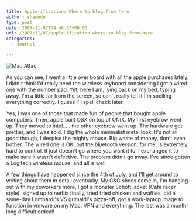 ```yaml
---
title: Apple-ification; Where to blog from here
author: shawndo
type: post
date: 2007-11-07T04:48:53+00:00
url: /2007/11/07/apple-ification-where-to-blog-from-here
categories:
  - Journal

---
```

![Mac Attac](/images/2007/11/20071106_applestuff-sm.jpg)

As you can see, I went a little over board with all the apple purchases lately. I didn't think I'd really need the wireless keyboard considering I got a wired one with the number pad. Yet, here I am, lying back on my bed, typing away. I'm a little far from the screen, so can't really tell if I'm spelling everything correctly. I guess I'll spell check later.

Yes, I was one of those that made fun of people that bought apple computers. Then, apple built OSX on top of UNIX. My first eyebrow went up. They moved to intel..... the other eyebrow went up. The hardware got prettier, and I was sold. I dig the whole minimalist metal look. It's not all good though, I despise the mighty mouse. Big waste of money, don't even bother. The wired one is OK, but the bluetooth version, for me, is extremely hard to control. It just doesn't go where you want it to. I exchanged it to make sure it wasn't defective. The problem didn't go away. I've since gotten a Logitech wireless mouse, and all is well.

A few things have happened since the 4th of July, and I'll get around to writing about them in detail eventually. My G&G shoes came in, I'm hanging out with my coworkers more, I got a monster Schott jacket (Cafe racer style), signed up to netflix finally, tried fried chicken and waffles, did a same-day Lombardi's VS grimaldi's pizza-off, got a work-laptop image to function in vmware,on my Mac, VPN and everything. The last was a month-long difficult ordeal!
